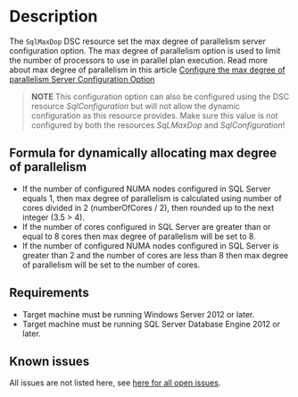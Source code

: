 # Description

The `SqlMaxDop` DSC resource set the max degree of parallelism server
configuration option. The max degree of parallelism option is used to limit
the number of processors to use in parallel plan execution. Read more about
max degree of parallelism in this article
[Configure the max degree of parallelism Server Configuration Option](https://msdn.microsoft.com/en-us/library/ms189094.aspx)

>**NOTE** This configuration option can also be configured using the DSC
>resource _SqlConfiguration_ but will not allow the dynamic configuration
>as this resource provides. Make sure this value is not configured by both
>the resources _SqLMaxDop_ and _SqlConfiguration_!

## Formula for dynamically allocating max degree of parallelism

* If the number of configured NUMA nodes configured in SQL Server equals 1, then
  max degree of parallelism is calculated using number of cores divided in 2
  (numberOfCores / 2), then rounded up to the next integer (3.5 > 4).
* If the number of cores configured in SQL Server are greater than or equal to
  8 cores then max degree of parallelism will be set to 8.
* If the number of configured NUMA nodes configured in SQL Server is greater than
  2 and the number of cores are less than 8 then max degree of parallelism will
  be set to the number of cores.

## Requirements

* Target machine must be running Windows Server 2012 or later.
* Target machine must be running SQL Server Database Engine 2012 or later.

## Known issues

All issues are not listed here, see [here for all open issues](https://github.com/dsccommunity/SqlServerCustomDsc/issues?q=is%3Aissue+is%3Aopen+in%3Atitle+SqlMaxDop).
